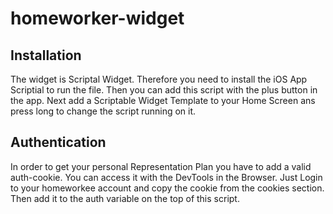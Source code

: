 # homeworker-widget

## Installation
The widget is Scriptal Widget. Therefore you need to install the iOS App Scriptial to run the file. Then you can add this script with the plus button in the app. Next add a Scriptable Widget Template to your Home Screen ans press long to change the script running on it.

## Authentication
In order to get your personal Representation Plan you have to add a valid auth-cookie. You can access it with the DevTools in the Browser. Just Login to your homeworkee account and copy the cookie from the cookies section. Then add it to the auth variable on the top of this script.
